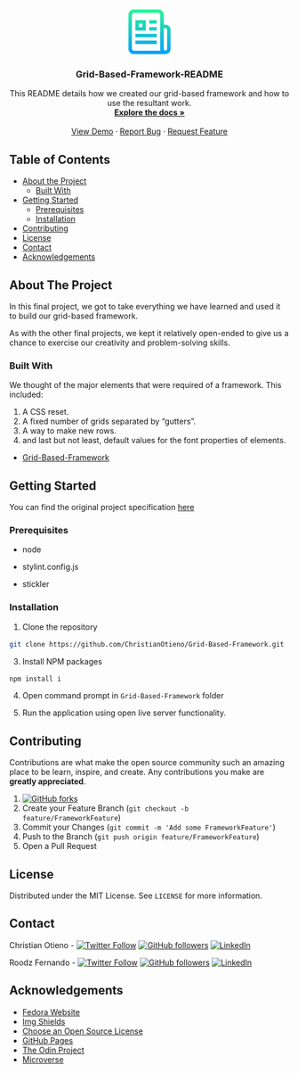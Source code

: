 <!-- PROJECT LOGO -->
<br />
<p align="center">
  <a href="https://github.com/ChristianOtieno/Grid-Based-Framework">
    <img src="./src/styles/logo.png" alt="Logo" width="80" height="80">
  </a>

  <h3 align="center">Grid-Based-Framework-README</h3>

  <p align="center">
    This README details how we created our grid-based framework and how to use the resultant work.
    <br />
    <a href="https://github.com/ChristianOtieno/Grid-Based-Framework"><strong>Explore the docs »</strong></a>
    <br />
    <br />
    <a href="https://christianotieno.github.io/Grid-Based-Framework/">View Demo</a>
    ·
    <a href="https://github.com/ChristianOtieno/Grid-Based-Framework/issues">Report Bug</a>
    ·
    <a href="https://github.com/ChristianOtieno/Grid-Based-Framework/issues">Request Feature</a>
  </p>
</p>



<!-- TABLE OF CONTENTS -->
## Table of Contents

* [About the Project](#about-the-project)
  * [Built With](#built-with)
* [Getting Started](#getting-started)
  * [Prerequisites](#prerequisites)
  * [Installation](#installation)
* [Contributing](#contributing)
* [License](#license)
* [Contact](#contact)
* [Acknowledgements](#acknowledgements)



<!-- ABOUT THE PROJECT -->
## About The Project


In this final project, we got to take everything we have learned and used it to build our grid-based framework. 

As with the other final projects, we kept it relatively open-ended to give us a chance to exercise our creativity and problem-solving skills. 


### Built With

We thought of the major elements that were required of a framework. This included:
1. A CSS reset.
2. A fixed number of grids separated by “gutters”. 
3. A way to make new rows.
4. and last but not least, default values for the font properties of elements.

* [Grid-Based-Framework](https://github.com/ChristianOtieno/Grid-Based-Framework)

<!-- GETTING STARTED -->
## Getting Started

You can find the original project specification [here](https://www.theodinproject.com/courses/html5-and-css3/lessons/design-your-own-grid-based-framework)

### Prerequisites

* node

* stylint.config.js

* stickler

### Installation

1. Clone the repository
```sh
git clone https://github.com/ChristianOtieno/Grid-Based-Framework.git
```
3. Install NPM packages
```sh
npm install i
```
4. Open command prompt in `Grid-Based-Framework` folder

5. Run the application using open live server functionality.


<!-- CONTRIBUTING -->
## Contributing

Contributions are what make the open source community such an amazing place to be learn, inspire, and create. Any contributions you make are **greatly appreciated**.

1. [![GitHub forks](https://img.shields.io/github/forks/ChristianOtieno/Grid-Based-Framework?style=social)](https://github.com/ChristianOtieno/Grid-Based-Framework)
2. Create your Feature Branch (`git checkout -b feature/FrameworkFeature`)
3. Commit your Changes (`git commit -m 'Add some FrameworkFeature'`)
4. Push to the Branch (`git push origin feature/FrameworkFeature`)
5. Open a Pull Request



<!-- LICENSE -->
## License

Distributed under the MIT License. See `LICENSE` for more information.



<!-- CONTACT -->
## Contact

Christian Otieno - [![Twitter Follow](https://img.shields.io/twitter/follow/iamchrisotieno?label=Christian%20Otieno&style=social)](https://twitter.com/iamchrisotieno) [![GitHub followers](https://img.shields.io/github/followers/ChristianOtieno?label=Christian%20Otieno&style=social)](https://github.com/ChristianOtieno) [![LinkedIn](https://img.shields.io/badge/-LinkedIn-black.svg?style=flat-square&logo=linkedin&colorB=555)](https://www.linkedin.com/in/christianotieno/)

Roodz Fernando - [![Twitter Follow](https://img.shields.io/twitter/follow/RoodzFernando?label=Roodz%20Fernando&style=social)](https://twitter.com/RoodzFernando) [![GitHub followers](https://img.shields.io/github/followers/RoodzFernando?label=Roodz%20Fernando&style=social)](https://github.com/RoodzFernando) [![LinkedIn](https://img.shields.io/badge/-LinkedIn-black.svg?style=flat-square&logo=linkedin&colorB=555)](https://www.linkedin.com/in/roodz-fernando-fleurant/)



<!-- ACKNOWLEDGEMENTS -->
## Acknowledgements
* [Fedora Website](https://getfedora.org/)
* [Img Shields](https://shields.io)
* [Choose an Open Source License](https://choosealicense.com)
* [GitHub Pages](https://pages.github.com)
* [The Odin Project](https://www.theodinproject.com/)
* [Microverse](https://www.microverse.org/)
